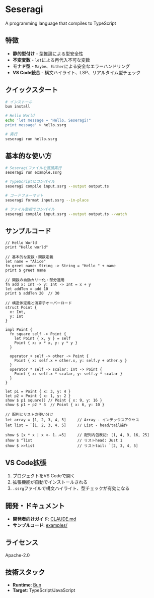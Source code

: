 # Seseragi

A programming language that compiles to TypeScript

## 特徴

- **静的型付け** - 型推論による型安全性
- **不変変数** - `let`による再代入不可な変数
- **モナド型** - `Maybe`、`Either`による安全なエラーハンドリング
- **VS Code統合** - 構文ハイライト、LSP、リアルタイム型チェック

## クイックスタート

```bash
# インストール
bun install

# Hello World
echo 'let message = "Hello, Seseragi!"
print message' > hello.ssrg

# 実行
seseragi run hello.ssrg
```

## 基本的な使い方

```bash
# Seseragiファイルを直接実行
seseragi run example.ssrg

# TypeScriptにコンパイル
seseragi compile input.ssrg --output output.ts

# コードフォーマット
seseragi format input.ssrg --in-place

# ファイル監視でコンパイル
seseragi compile input.ssrg --output output.ts --watch
```

## サンプルコード

```seseragi
// Hello World
print "Hello world"

// 基本的な変数・関数定義
let name = "Alice"
fn greet name: String -> String = "Hello " + name
print $ greet name

// 関数の自動カリー化・部分適用
fn add x: Int -> y: Int -> Int = x + y
let addTen = add 10
print $ addTen 20  // 30

// 構造体定義と演算子オーバーロード
struct Point {
  x: Int,
  y: Int
}

impl Point {
  fn square self -> Point {
    let Point { x, y } = self
    Point { x: x * x, y: y * y }
  }

  operator + self -> other -> Point {
    Point { x: self.x + other.x, y: self.y + other.y }
  }
  operator * self -> scalar: Int -> Point {
    Point { x: self.x * scalar, y: self.y * scalar }
  }
}

let p1 = Point { x: 3, y: 4 }
let p2 = Point { x: 1, y: 2 }
show $ p1 square() // Point { x: 9, y: 16 }
show $ p1 + p2 * 3  // Point { x: 6, y: 10 }

// 配列とリストの使い分け
let array = [1, 2, 3, 4, 5]     // Array - インデックスアクセス
let list = `[1, 2, 3, 4, 5]     // List - head/tail操作

show $ [x * x | x <- 1..=5]     // 配列内包表記: [1, 4, 9, 16, 25]
show $ ^list                    // リストhead: Just 1
show $ >>list                   // リストtail: `[2, 3, 4, 5]
```

## VS Code拡張

1. プロジェクトをVS Codeで開く
2. 拡張機能が自動でインストールされる
3. `.ssrg`ファイルで構文ハイライト、型チェックが有効になる

## 開発・ドキュメント

- **開発者向けガイド**: [CLAUDE.md](./CLAUDE.md)
- **サンプルコード**: [examples/](./examples/)

## ライセンス

Apache-2.0

## 技術スタック

- **Runtime**: [Bun](https://bun.sh)
- **Target**: TypeScript/JavaScript